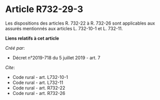 # Article R732-29-3

Les dispositions des articles R. 732-22 à R. 732-26 sont applicables aux assurés mentionnés aux articles L. 732-10-1 et L.
732-11.

**Liens relatifs à cet article**

_Créé par_:

  - Décret n°2019-718 du 5 juillet 2019 - art. 7

_Cite_:

  - Code rural - art. L732-10-1
  - Code rural - art. L732-11
  - Code rural - art. R732-22
  - Code rural - art. R732-26
